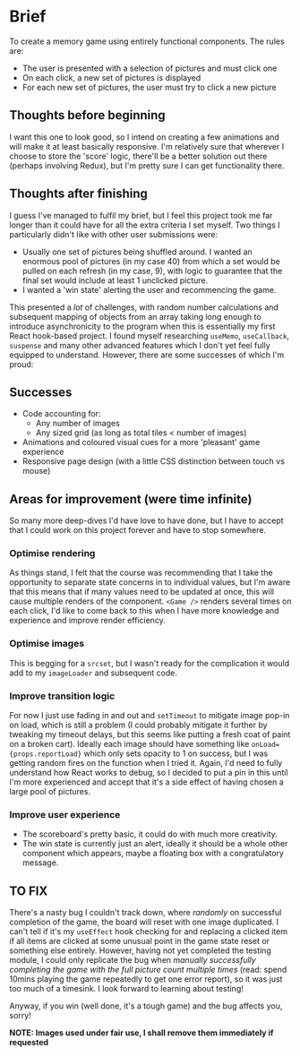 # Brief

To create a memory game using entirely functional components. The rules are:

- The user is presented with a selection of pictures and must click one
- On each click, a new set of pictures is displayed
- For each new set of pictures, the user must try to click a new picture

## Thoughts before beginning

I want this one to look good, so I intend on creating a few animations and will make it at least basically responsive. I'm relatively sure that wherever I choose to store the 'score' logic, there'll be a better solution out there (perhaps involving Redux), but I'm pretty sure I can get functionality there.

## Thoughts after finishing

I guess I've managed to fulfil my brief, but I feel this project took me far longer than it could have for all the extra criteria I set myself. Two things I particularly didn't like with other user submissions were:

- Usually one set of pictures being shuffled around. I wanted an enormous pool of pictures (in my case 40) from which a set would be pulled on each refresh (in my case, 9), with logic to guarantee that the final set would include at least 1 unclicked picture.
- I wanted a 'win state' alerting the user and recommencing the game.

This presented a _lot_ of challenges, with random number calculations and subsequent mapping of objects from an array taking long enough to introduce asynchronicity to the program when this is essentially my first React hook-based project. I found myself researching `useMemo`, `useCallback`, `suspense` and many other advanced features which I don't yet feel fully equipped to understand. However, there are some successes of which I'm proud:

## Successes

- Code accounting for:
  - Any number of images
  - Any sized grid (as long as total tiles < number of images)
- Animations and coloured visual cues for a more 'pleasant' game experience
- Responsive page design (with a little CSS distinction between touch vs mouse)

## Areas for improvement (were time infinite)

So many more deep-dives I'd have love to have done, but I have to accept that I could work on this project forever and have to stop somewhere.

### Optimise rendering

As things stand, I felt that the course was recommending that I take the opportunity to separate state concerns in to individual values, but I'm aware that this means that if many values need to be updated at once, this will cause multiple renders of the component. `<Game />` renders several times on each click, I'd like to come back to this when I have more knowledge and experience and improve render efficiency.

### Optimise images

This is begging for a `srcset`, but I wasn't ready for the complication it would add to my `imageLoader` and subsequent code.

### Improve transition logic

For now I just use fading in and out and `setTimeout` to mitigate image pop-in on load, which is still a problem (I could probably mitigate it further by tweaking my timeout delays, but this seems like putting a fresh coat of paint on a broken cart). Ideally each image should have something like `onLoad={props.reportLoad}` which only sets opacity to 1 on success, but I was getting random fires on the function when I tried it. Again, I'd need to fully understand how React works to debug, so I decided to put a pin in this until I'm more experienced and accept that it's a side effect of having chosen a large pool of pictures.

### Improve user experience

- The scoreboard's pretty basic, it could do with much more creativity.
- The win state is currently just an alert, ideally it should be a whole other component which appears, maybe a floating box with a congratulatory message.

## TO FIX

There's a nasty bug I couldn't track down, where _randomly_ on successful completion of the game, the board will reset with one image duplicated. I can't tell if it's my `useEffect` hook checking for and replacing a clicked item if all items are clicked at some unusual point in the game state reset or something else entirely. However, having not yet completed the testing module, I could only replicate the bug when _manually successfully completing the game with the full picture count multiple times_ (read: spend 10mins playing the game repeatedly to get one error report), so it was just too much of a timesink. I look forward to learning about testing!

Anyway, if you win (well done, it's a tough game) and the bug affects you, sorry!

**NOTE: Images used under fair use, I shall remove them immediately if requested**
